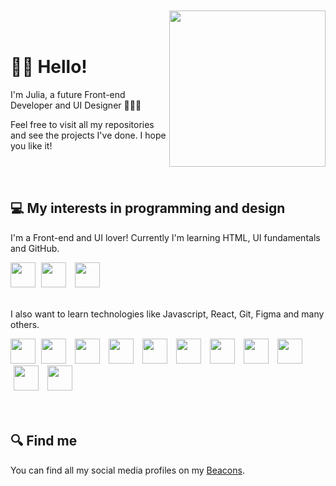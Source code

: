 <br>
</br>
<img align="right" height="250cm" src="https://user-images.githubusercontent.com/119365652/205514146-ecaa3e88-089a-4804-b134-97b7a3924043.gif"/>
<br>
</br>

<h1 align="left">👋🏻 Hello!</h1>

<p>I'm Julia, a future Front-end Developer and UI Designer 👩🏻‍💻</p>
<p>Feel free to visit all my repositories and see the projects I've done. I hope you like it!</p>
<br>
</br>

<h2>💻 My interests in programming and design</h2>

<p>I'm a Front-end and UI lover! Currently I'm learning HTML, UI fundamentals and GitHub.</p>
  
<img height="40cm" src="https://cdn.jsdelivr.net/gh/devicons/devicon/icons/html5/html5-original.svg"/> <img height="40cm" hspace="5" src="https://cdn.jsdelivr.net/gh/devicons/devicon/icons/css3/css3-original.svg"/> <img height="40cm" hspace="5" src="https://user-images.githubusercontent.com/119365652/206275673-8d24b5a6-dd97-49b7-aa75-951a5ddcd3d6.png"/>
<br>
</br>

<p>I also want to learn technologies like Javascript, React, Git, Figma and many others.</p>

<img height="40cm" src="https://cdn.jsdelivr.net/gh/devicons/devicon/icons/javascript/javascript-original.svg"/> <img height="40cm" hspace="5" src="https://cdn.jsdelivr.net/gh/devicons/devicon/icons/typescript/typescript-original.svg"/> <img height="40cm" hspace="5" src="https://cdn.jsdelivr.net/gh/devicons/devicon/icons/react/react-original.svg"/> <img height="40cm" hspace="5" src="https://cdn.jsdelivr.net/gh/devicons/devicon/icons/git/git-original.svg"/> <img height="40cm" hspace="5" src="https://cdn.jsdelivr.net/gh/devicons/devicon/icons/angularjs/angularjs-original.svg"/> <img height="40cm" hspace="5" src="https://cdn.jsdelivr.net/gh/devicons/devicon/icons/vuejs/vuejs-original.svg"/> <img height="40cm" hspace="5" src="https://cdn.jsdelivr.net/gh/devicons/devicon/icons/jquery/jquery-original.svg"/> <img height="40cm" hspace="5" src="https://cdn.jsdelivr.net/gh/devicons/devicon/icons/bootstrap/bootstrap-original.svg"/> <img height="40cm" hspace="5" src="https://cdn.jsdelivr.net/gh/devicons/devicon/icons/figma/figma-original.svg"/> <img height="40cm" hspace="5" src="https://cdn.jsdelivr.net/gh/devicons/devicon/icons/xd/xd-plain.svg"/> <img height="40cm" hspace="5" src="https://cdn.jsdelivr.net/gh/devicons/devicon/icons/sketch/sketch-original.svg"/>  
<br>
</br>

<h2>🔍 Find me</h2>

<p>You can find all my social media profiles on my <a href="https://beacons.ai/hijucs">Beacons</a>.</p>
